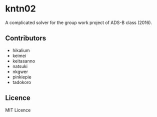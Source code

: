 # kntn02

A complicated solver for the group work project of ADS-B class (2016).

## Contributors
 - hikalium
 - keimei
 - keitasanno
 - natsuki
 - nkgwer
 - pinkiepie
 - tadokoro
 
## Licence
MIT Licence
